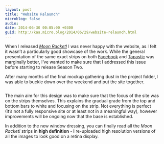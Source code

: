 ```yaml
---
layout: post
title: "Website Relaunch"
microblog: false
audio: 
date: 2014-06-30 00:05:00 +0300
guid: http://kaa.micro.blog/2014/06/29/website-relaunch.html
---
```

<p>When I released <em><a href="http://moonracket.com">Moon Racket!</a></em> I was never happy with the website, as I felt it wasn&rsquo;t a particularly good showcase of the work. While the general presentation of the same exact strips on both <a href="http://facebook.com/moonracket">Facebook</a> and <a href="http://tapastic.com/series/moonracket">Tapastic</a> was marginally better, I&rsquo;ve wanted to make sure that I addressed this issue before starting to release Season Two.</p>

<p>After many months of the final mockup gathering dust in the project folder, I was able to buckle down over the weekend and put the site together.</p>

<p><a href="http://moonracket.com"><img src="https://micro.kaa.bz/uploads/2018/2916501b8d.jpg" alt="" /></a></p>

<p>The main aim for this design was to make sure that the focus of the site was on the strips themselves. This explains the gradual grade from the top and bottom bars to white and focusing on the strip. Not everything is perfect (It&rsquo;s not a fully responsive site or at least not in a meaningful way), however improvements will be ongoing now that the base is established.</p>

<p>In addition to the new window dressing, you can finally read all the <em>Moon Racket!</em> strips in <strong>high definition</strong> - I re-uploaded high resolution versions of all the images to look good on a retina display.</p>

